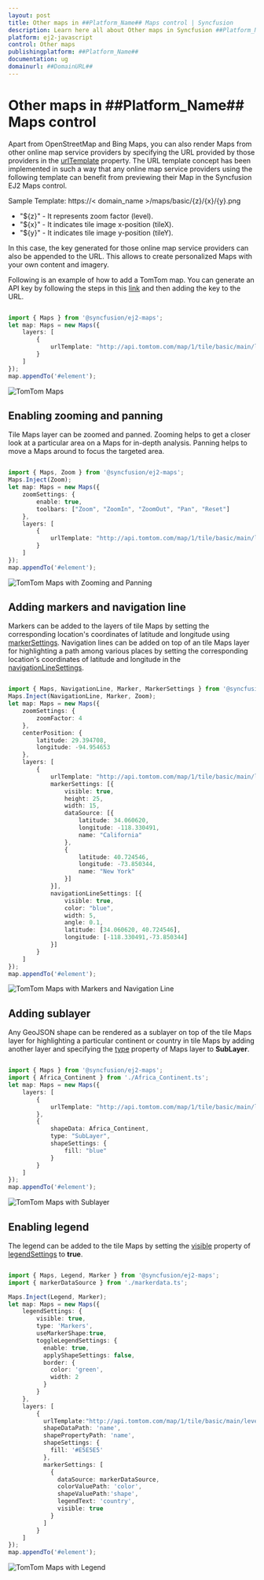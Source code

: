 ```yaml
---
layout: post
title: Other maps in ##Platform_Name## Maps control | Syncfusion
description: Learn here all about Other maps in Syncfusion ##Platform_Name## Maps control of Syncfusion Essential JS 2 and more.
platform: ej2-javascript
control: Other maps 
publishingplatform: ##Platform_Name##
documentation: ug
domainurl: ##DomainURL##
---
```


# Other maps in ##Platform_Name## Maps control

Apart from OpenStreetMap and Bing Maps, you can also render Maps from other online map service providers by specifying the URL provided by those providers in the [urlTemplate](../../api/maps/layerSettingsModel/#urltemplate) property. The URL template concept has been implemented in such a way that any online map service providers using the following template can benefit from previewing their Map in the Syncfusion EJ2 Maps control.

<!-- markdownlint-disable MD034 -->

Sample Template: https://< domain_name >/maps/basic/{z}/{x}/{y}.png

* "${z}" - It represents zoom factor (level).
* "${x}" - It indicates tile image x-position (tileX).
* "${y}" - It indicates tile image y-position (tileY).

In this case, the key generated for those online map service providers can also be appended to the URL. This allows to create personalized Maps with your own content and imagery.

Following is an example of how to add a TomTom map. You can generate an API key by following the steps in this [link](https://developer.tomtom.com/map-display-api/documentation/product-information/introduction) and then adding the key to the URL.

```ts

import { Maps } from '@syncfusion/ej2-maps';
let map: Maps = new Maps({
    layers: [
        {
            urlTemplate: "http://api.tomtom.com/map/1/tile/basic/main/level/tileX/tileY.png?key=subscription_key"
        }
    ]
});
map.appendTo('#element');

```

![TomTom Maps](../../maps/images/MapProviders/tomtom-maps.PNG)

## Enabling zooming and panning

Tile Maps layer can be zoomed and panned. Zooming helps to get a closer look at a particular area on a Maps for in-depth analysis. Panning helps to move a Maps around to focus the targeted area.

```ts

import { Maps, Zoom } from '@syncfusion/ej2-maps';
Maps.Inject(Zoom);
let map: Maps = new Maps({
    zoomSettings: {
        enable: true,
        toolbars: ["Zoom", "ZoomIn", "ZoomOut", "Pan", "Reset"]
    },
    layers: [
        {
            urlTemplate: "http://api.tomtom.com/map/1/tile/basic/main/level/tileX/tileY.png?key=subscription_key"
        }
    ]
});
map.appendTo('#element');

```

![TomTom Maps with Zooming and Panning](../../maps/images/MapProviders/tomtom-maps-zooming.PNG)

## Adding markers and navigation line

Markers can be added to the layers of tile Maps by setting the corresponding location's coordinates of latitude and longitude using [markerSettings](../../api/maps/layerSettingsModel/#markersettings). Navigation lines can be added on top of an tile Maps layer for highlighting a path among various places by setting the corresponding location's coordinates of latitude and longitude in the [navigationLineSettings](../../api/maps/layerSettingsModel/#navigationlinesettings).

```ts

import { Maps, NavigationLine, Marker, MarkerSettings } from '@syncfusion/ej2-maps';
Maps.Inject(NavigationLine, Marker, Zoom);
let map: Maps = new Maps({
    zoomSettings: {
        zoomFactor: 4
    },
    centerPosition: {
        latitude: 29.394708,
        longitude: -94.954653
    },
    layers: [
        {
            urlTemplate: "http://api.tomtom.com/map/1/tile/basic/main/level/tileX/tileY.png?key=subscription_key",
            markerSettings: [{
                visible: true,
                height: 25,
                width: 15,
                dataSource: [{
                    latitude: 34.060620,
                    longitude: -118.330491,
                    name: "California"
                },
                {
                    latitude: 40.724546,
                    longitude: -73.850344,
                    name: "New York"
                }]
            }],
            navigationLineSettings: [{
                visible: true,
                color: "blue",
                width: 5,
                angle: 0.1,
                latitude: [34.060620, 40.724546],
                longitude: [-118.330491,-73.850344]
            }]
        }
    ]
});
map.appendTo('#element');

```

![TomTom Maps with Markers and Navigation Line](../../maps/images/MapProviders/tomtom-maps-marker-and-line.PNG)

## Adding sublayer

Any GeoJSON shape can be rendered as a sublayer on top of the tile Maps layer for highlighting a particular continent or country in tile Maps by adding another layer and specifying the [type](../../api/maps/layerSettingsModel/#type) property of Maps layer to **SubLayer**.

```ts

import { Maps } from '@syncfusion/ej2-maps';
import { Africa_Continent } from './Africa_Continent.ts';
let map: Maps = new Maps({
    layers: [
        {
            urlTemplate: "http://api.tomtom.com/map/1/tile/basic/main/level/tileX/tileY.png?key=subscription_key"
        },
        {
            shapeData: Africa_Continent,
            type: "SubLayer",
            shapeSettings: {
                fill: "blue"
            }
        }
    ]
});
map.appendTo('#element');

```

![TomTom Maps with Sublayer](../../maps/images/MapProviders/tomtom-map-sublayer.PNG)

## Enabling legend

The legend can be added to the tile Maps by setting the [visible](../../api/maps/legendSettingsModel/#visible) property of [legendSettings](../../api/maps/legendSettingsModel) to **true**.

```ts

import { Maps, Legend, Marker } from '@syncfusion/ej2-maps';
import { markerDataSource } from './markerdata.ts';

Maps.Inject(Legend, Marker);
let map: Maps = new Maps({
    legendSettings: {
        visible: true,
        type: 'Markers',
        useMarkerShape:true,
        toggleLegendSettings: {
          enable: true,
          applyShapeSettings: false,
          border: {
            color: 'green',
            width: 2
          }
        }
    },
    layers: [
        {
          urlTemplate:"http://api.tomtom.com/map/1/tile/basic/main/level/tileX/tileY.png?key=subscription_key",
          shapeDataPath: 'name',
          shapePropertyPath: 'name',
          shapeSettings: {
            fill: '#E5E5E5'
          },
          markerSettings: [
            {
              dataSource: markerDataSource,
              colorValuePath: 'color',
              shapeValuePath:'shape',
              legendText: 'country',
              visible: true
            }
          ]
        }
    ]
});
map.appendTo('#element');

```

![TomTom Maps with Legend](../../maps/images/MapProviders/tomtom-map-legend.PNG)
